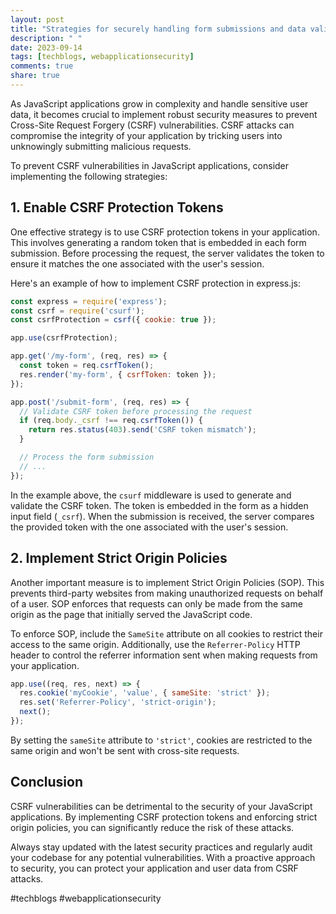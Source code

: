 ```yaml
---
layout: post
title: "Strategies for securely handling form submissions and data validation to prevent CSRF vulnerabilities in JavaScript applications"
description: " "
date: 2023-09-14
tags: [techblogs, webapplicationsecurity]
comments: true
share: true
---
```


As JavaScript applications grow in complexity and handle sensitive user data, it becomes crucial to implement robust security measures to prevent Cross-Site Request Forgery (CSRF) vulnerabilities. CSRF attacks can compromise the integrity of your application by tricking users into unknowingly submitting malicious requests.

To prevent CSRF vulnerabilities in JavaScript applications, consider implementing the following strategies:

## 1. Enable CSRF Protection Tokens

One effective strategy is to use CSRF protection tokens in your application. This involves generating a random token that is embedded in each form submission. Before processing the request, the server validates the token to ensure it matches the one associated with the user's session.

Here's an example of how to implement CSRF protection in express.js:

```javascript
const express = require('express');
const csrf = require('csurf');
const csrfProtection = csrf({ cookie: true });

app.use(csrfProtection);

app.get('/my-form', (req, res) => {
  const token = req.csrfToken();
  res.render('my-form', { csrfToken: token });
});

app.post('/submit-form', (req, res) => {
  // Validate CSRF token before processing the request
  if (req.body._csrf !== req.csrfToken()) {
    return res.status(403).send('CSRF token mismatch');
  }

  // Process the form submission
  // ...
});
```
In the example above, the `csurf` middleware is used to generate and validate the CSRF token. The token is embedded in the form as a hidden input field (`_csrf`). When the submission is received, the server compares the provided token with the one associated with the user's session.

## 2. Implement Strict Origin Policies

Another important measure is to implement Strict Origin Policies (SOP). This prevents third-party websites from making unauthorized requests on behalf of a user. SOP enforces that requests can only be made from the same origin as the page that initially served the JavaScript code.

To enforce SOP, include the `SameSite` attribute on all cookies to restrict their access to the same origin. Additionally, use the `Referrer-Policy` HTTP header to control the referrer information sent when making requests from your application.

```javascript
app.use((req, res, next) => {
  res.cookie('myCookie', 'value', { sameSite: 'strict' });
  res.set('Referrer-Policy', 'strict-origin');
  next();
});
```

By setting the `sameSite` attribute to `'strict'`, cookies are restricted to the same origin and won't be sent with cross-site requests.

## Conclusion

CSRF vulnerabilities can be detrimental to the security of your JavaScript applications. By implementing CSRF protection tokens and enforcing strict origin policies, you can significantly reduce the risk of these attacks.

Always stay updated with the latest security practices and regularly audit your codebase for any potential vulnerabilities. With a proactive approach to security, you can protect your application and user data from CSRF attacks.

#techblogs #webapplicationsecurity